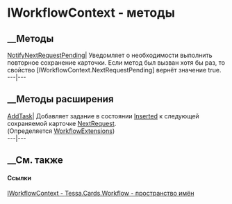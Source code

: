 # IWorkflowContext - методы
##  __Методы
[NotifyNextRequestPending](M_Tessa_Cards_Workflow_IWorkflowContext_NotifyNextRequestPending.htm)|
Уведомляет о необходимости выполнить повторное сохранение карточки. Если метод
был вызван хотя бы раз, то свойство [IWorkflowContext.NextRequestPending]
вернёт значение true.  
---|---  
## __Методы расширения
[AddTask](M_Tessa_Cards_Workflow_WorkflowExtensions_AddTask.htm)|  Добавляет
задание в состоянии [Inserted](T_Tessa_Cards_CardRowState.htm) к следующей
сохраняемой карточке
[NextRequest](P_Tessa_Cards_Workflow_IWorkflowContext_NextRequest.htm).  
(Определяется
[WorkflowExtensions](T_Tessa_Cards_Workflow_WorkflowExtensions.htm))  
---|---  
##  __См. также
#### Ссылки
[IWorkflowContext - ](T_Tessa_Cards_Workflow_IWorkflowContext.htm)
[Tessa.Cards.Workflow - пространство имён](N_Tessa_Cards_Workflow.htm)
